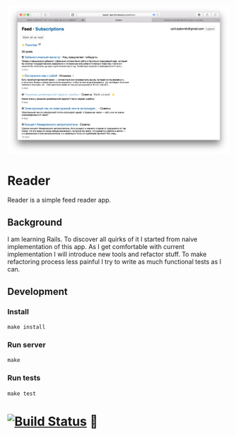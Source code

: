 ![screenshot](github/screenshot.png)

# Reader 
Reader is a simple feed reader app.

## Background
I am learning Rails. To discover all quirks of it I started from naive implementation of this app. As I get comfortable with current implementation I will introduce new tools and refactor stuff. To make refactoring process less painful I try to write as much functional tests as I can.

## Development

### Install
```
make install
```

### Run server
```
make
```

### Run tests
```
make test
```

# [![Build Status](https://travis-ci.org/sadovnik/reader.svg?branch=master)](https://travis-ci.org/sadovnik/reader) 👀
